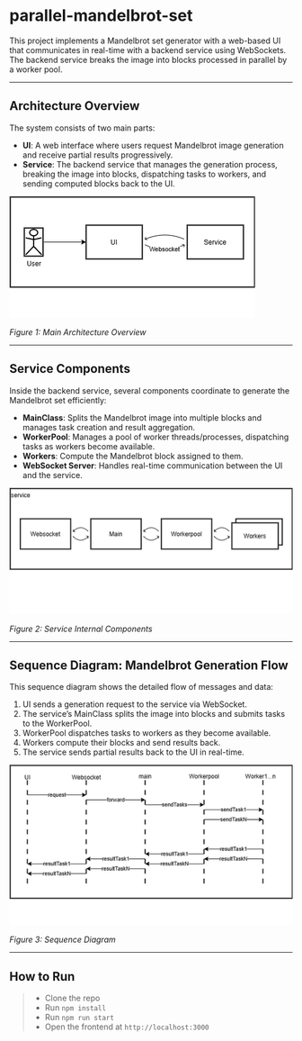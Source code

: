 # parallel-mandelbrot-set

This project implements a Mandelbrot set generator with a web-based UI that communicates in real-time with a backend service using WebSockets. The backend service breaks the image into blocks processed in parallel by a worker pool.

---

## Architecture Overview

The system consists of two main parts:

- **UI**: A web interface where users request Mandelbrot image generation and receive partial results progressively.
- **Service**: The backend service that manages the generation process, breaking the image into blocks, dispatching tasks to workers, and sending computed blocks back to the UI.

![Main Architecture Overview](./images/arch-main.png)

*Figure 1: Main Architecture Overview*

---

## Service Components

Inside the backend service, several components coordinate to generate the Mandelbrot set efficiently:

- **MainClass**: Splits the Mandelbrot image into multiple blocks and manages task creation and result aggregation.
- **WorkerPool**: Manages a pool of worker threads/processes, dispatching tasks as workers become available.
- **Workers**: Compute the Mandelbrot block assigned to them.
- **WebSocket Server**: Handles real-time communication between the UI and the service.

![Service Internal Components](./images/arch-service.png)

*Figure 2: Service Internal Components*

---

## Sequence Diagram: Mandelbrot Generation Flow

This sequence diagram shows the detailed flow of messages and data:

1. UI sends a generation request to the service via WebSocket.
2. The service’s MainClass splits the image into blocks and submits tasks to the WorkerPool.
3. WorkerPool dispatches tasks to workers as they become available.
4. Workers compute their blocks and send results back.
5. The service sends partial results back to the UI in real-time.

![Sequence Diagram](./images/sequence.png)

*Figure 3: Sequence Diagram*

---

## How to Run

> - Clone the repo
> - Run `npm install`
> - Run `npm run start`
> - Open the frontend at `http://localhost:3000`
